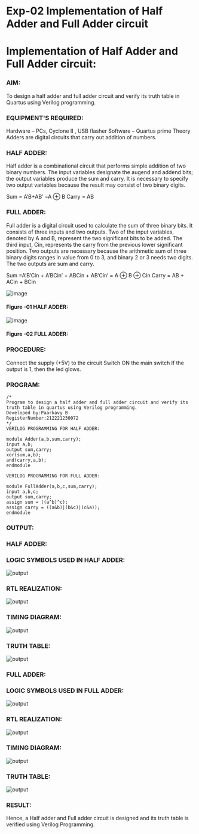 # Exp-02 Implementation of Half Adder and Full Adder circuit

# Implementation of Half Adder and Full Adder circuit:

### AIM:
To design a half adder and full adder circuit and verify its truth table in Quartus using Verilog programming.

### EQUIPMENT'S REQUIRED:
Hardware – PCs, Cyclone II , USB flasher
Software – Quartus prime
Theory
Adders are digital circuits that carry out addition of numbers.

### HALF ADDER:
Half adder is a combinational circuit that performs simple addition of two binary numbers. The input variables designate the augend and addend bits; the output variables produce the sum and carry. It is necessary to specify two output variables because the result may consist of two binary digits.

Sum = A’B+AB’ =A ⊕ B Carry = AB

### FULL ADDER:
Full adder is a digital circuit used to calculate the sum of three binary bits. It consists of three inputs and two outputs. Two of the input variables, denoted by A and B, represent the two significant bits to be added. The third input, Cin, represents the carry from the previous lower significant position. Two outputs are necessary because the arithmetic sum of three binary digits ranges in value from 0 to 3, and binary 2 or 3 needs two digits. The two outputs are sum and carry.

Sum =A’B’Cin + A’BCin’ + ABCin + AB’Cin’ = A ⊕ B ⊕ Cin Carry = AB + ACin + BCin

 ![image](https://user-images.githubusercontent.com/36288975/163552156-a13e5a56-c638-4110-97d9-8896907c8d25.png)

#### Figure -01 HALF ADDER:


![image](https://user-images.githubusercontent.com/36288975/163552057-b3547877-6d07-45b4-b7e0-bcfebfad9e1d.png)

#### Figure -02 FULL ADDER: 

### PROCEDURE:

Connect the supply (+5V) to the circuit
Switch ON the main switch
If the output is 1, then the led glows.

### PROGRAM:
```
/*
Program to design a half adder and full adder circuit and verify its truth table in quartus using Verilog programming.
Developed by:Paarkavy B 
RegisterNumber:212221230072
*/
VERILOG PROGRAMMING FOR HALF ADDER:
 
module Adder(a,b,sum,carry);
input a,b;
output sum,carry;
xor(sum,a,b);
and(carry,a,b);
endmodule

VERILOG PROGRAMMING FOR FULL ADDER: 

module FullAdder(a,b,c,sum,carry);
input a,b,c;
output sum,carry;
assign sum = ((a^b)^c);
assign carry = ((a&b)|(b&c)|(c&a));
endmodule
```

### OUTPUT:

### HALF ADDER:

### LOGIC SYMBOLS USED IN HALF ADDER:

![output](logic.png)

### RTL REALIZATION:

![output](RTL.png)

### TIMING DIAGRAM:

![output](Timing.png)

### TRUTH TABLE:

![output](Table.png)

### FULL ADDER:

### LOGIC SYMBOLS USED IN FULL ADDER:

![output](Symbol.png)

### RTL REALIZATION:

![output](realization.png)

### TIMING DIAGRAM:

![output](diagram.png)

### TRUTH TABLE:

![output](truth_table.png)

### RESULT:
Hence, a Half adder and Full adder circuit is designed and its truth table is verified using Verilog Programming.
